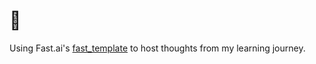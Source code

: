 # 📓

Using Fast.ai's [fast_template](https://www.fast.ai/2020/01/16/fast_template/) to host thoughts from my learning journey.
